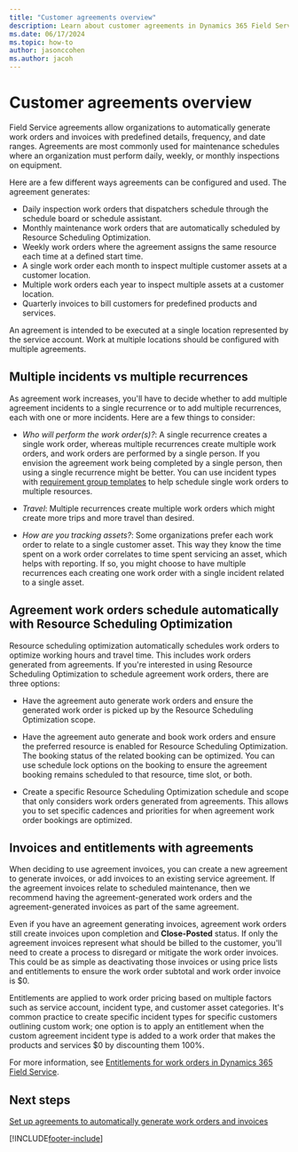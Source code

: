 ```yaml
---
title: "Customer agreements overview"
description: Learn about customer agreements in Dynamics 365 Field Service
ms.date: 06/17/2024
ms.topic: how-to
author: jasonccohen
ms.author: jacoh
---
```


# Customer agreements overview

Field Service agreements allow organizations to automatically generate work orders and invoices with predefined details, frequency, and date ranges. Agreements are most commonly used for maintenance schedules where an organization must perform daily, weekly, or monthly inspections on equipment.

Here are a few different ways agreements can be configured and used. The agreement generates:

- Daily inspection work orders that dispatchers schedule through the schedule board or schedule assistant.
- Monthly maintenance work orders that are automatically scheduled by Resource Scheduling Optimization.
- Weekly work orders where the agreement assigns the same resource each time at a defined start time.
- A single work order each month to inspect multiple customer assets at a customer location.
- Multiple work orders each year to inspect multiple assets at a customer location.
- Quarterly invoices to bill customers for predefined products and services.

An agreement is intended to be executed at a single location represented by the service account. Work at multiple locations should be configured with multiple agreements.

## Multiple incidents vs multiple recurrences

As agreement work increases, you'll have to decide whether to add multiple agreement incidents to a single recurrence or to add multiple recurrences, each with one or more incidents. Here are a few things to consider:

- *Who will perform the work order(s)?*: A single recurrence creates a single work order, whereas multiple recurrences create multiple work orders, and work orders are performed by a single person. If you envision the agreement work being completed by a single person, then using a single recurrence might be better. You can use incident types with [requirement group templates](/dynamics365/field-service/multi-resource-scheduling-requirement-groups) to help schedule single work orders to multiple resources.

- *Travel*: Multiple recurrences create multiple work orders which might create more trips and more travel than desired.

- *How are you tracking assets?*: Some organizations prefer each work order to relate to a single customer asset. This way they know the time spent on a work order correlates to time spent servicing an asset, which helps with reporting. If so, you might choose to have multiple recurrences each creating one work order with a single incident related to a single asset.

## Agreement work orders schedule automatically with Resource Scheduling Optimization

Resource scheduling optimization automatically schedules work orders to optimize working hours and travel time. This includes work orders generated from agreements. If you're interested in using Resource Scheduling Optimization to schedule agreement work orders, there are three options:

- Have the agreement auto generate work orders and ensure the generated work order is picked up by the Resource Scheduling Optimization scope.

- Have the agreement auto generate and book work orders and ensure the preferred resource is enabled for Resource Scheduling Optimization. The booking status of the related booking can be optimized. You can use schedule lock options on the booking to ensure the agreement booking remains scheduled to that resource, time slot, or both.

- Create a specific Resource Scheduling Optimization schedule and scope that only considers work orders generated from agreements. This allows you to set specific cadences and priorities for when agreement work order bookings are optimized.

## Invoices and entitlements with agreements

When deciding to use agreement invoices, you can create a new agreement to generate invoices, or add invoices to an existing service agreement. If the agreement invoices relate to scheduled maintenance, then we recommend having the agreement-generated work orders and the agreement-generated invoices as part of the same agreement.

Even if you have an agreement generating invoices, agreement work orders still create invoices upon completion and **Close-Posted** status. If only the agreement invoices represent what should be billed to the customer, you'll need to create a process to disregard or mitigate the work order invoices. This could be as simple as deactivating those invoices or using price lists and entitlements to ensure the work order subtotal and work order invoice is $0.

Entitlements are applied to work order pricing based on multiple factors such as service account, incident type, and customer asset categories. It's common practice to create specific incident types for specific customers outlining custom work; one option is to apply an entitlement when the custom agreement incident type is added to a work order that makes the products and services $0 by discounting them 100%.

For more information, see [Entitlements for work orders in Dynamics 365 Field Service](work-order-entitlements.md).

## Next steps

[Set up agreements to automatically generate work orders and invoices](set-up-customer-agreements.md)

[!INCLUDE[footer-include](../includes/footer-banner.md)]
